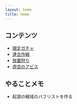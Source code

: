 ```yaml
---
layout: home
title: Home
---
```



## コンテンツ
* [限定ガチャ](doc/exclusive.md)
* [連合作戦](doc/jointoperation.md)
* [放置狩り](doc/unmannedhunting.md)
* [虚空のアビス](doc/voidrifts.md)

## やることメモ
* 起源の戦域のバフリストを作る
